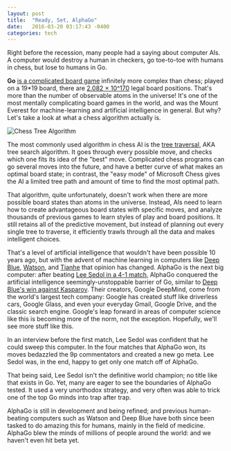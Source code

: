 ```yaml
---
layout: post
title:  "Ready, Set, AlphaGo"
date:   2016-03-20 03:17:43 -0400
categories: tech
---
```


Right before the recession, many people had a saying about computer AIs. A computer would destroy a human in checkers, go toe-to-toe with humans in chess, but lose to humans in Go.

**Go** [is a complicated board game](http://www.usgo.org/what-go) infinitely more complex than chess; played on a 19*19 board, there are [2.082 × 10^170](http://senseis.xmp.net/?NumberOfPossibleGoGames) legal board positions. That's more than the number of observable atoms in the universe! It's one of the most mentally complicating board games in the world, and was the Mount Everest for machine-learning and artificial intelligence in general. But why? Let's take a look at what a chess algorithm actually is.

![Chess Tree Algorithm](http://matthewwang.me/blog/img/2016-03-20-chess.png "Chess Tree Algorithm")

The most commonly used algorithm in chess AI is the [tree traversal](https://en.wikipedia.org/wiki/Tree_traversal), AKA tree search algorithm. It goes through every possible move, and checks which one fits its idea of the "best" move. Complicated chess programs can go several moves into the future, and have a better curve of what makes an optimal board state; in contrast, the "easy mode" of Microsoft Chess gives the AI a limited tree path and amount of time to find the most optimal path.

That algorithm, quite unfortunately, doesn't work when there are more possible board states than atoms in the universe. Instead, AIs need to learn how to create advantageous board states with specific moves, and analyze thousands of previous games to learn styles of play and board positions. It still retains all of the predictive movement, but instead of planning out every single tree to traverse, it efficiently trawls through all the data and makes intelligent choices.

That's a level of artificial intelligence that wouldn't have been possible 10 years ago, but with the advent of machine learning in computers like [Deep Blue](https://www-03.ibm.com/ibm/history/ibm100/us/en/icons/deepblue/),  [Watson](https://www.ibm.com/smarterplanet/us/en/ibmwatson/), and [Tianhe](https://en.wikipedia.org/wiki/Tianhe-2) that opinion has changed. AlphaGo is the next big computer: after beating [Lee Sedol in a 4-1 match](https://en.wikipedia.org/wiki/AlphaGo_versus_Lee_Sedol), AlphaGo conquered the artificial intelligence seemingly-unstoppable barrier of Go, similar to [Deep Blue's win against Kasparov](https://en.wikipedia.org/wiki/Deep_Blue_versus_Garry_Kasparov). Their creators, Google DeepMind, come from the world's largest tech company: Google has created stuff like driverless cars, Google Glass, and even your everyday Gmail, Google Drive, and the classic search engine. Google's leap forward in areas of computer science like this is becoming more of the norm, not the exception. Hopefully, we'll see more stuff like this.

In an interview before the first match, Lee Sedol was confident that he could sweep this computer. In the four matches that AlphaGo won, its moves bedazzled the 9p commentators and created a new go meta. Lee Sedol was, in the end, happy to get only one match off of AlphaGo.

That being said, Lee Sedol isn't the definitive world champion; no title like that exists in Go. Yet, many are eager to see the boundaries of AlphaGo tested. It used a very unorthodox strategy, and very often was able to trick one of the top Go minds into trap after trap.  

AlphaGo is still in development and being refined; and previous human-beating computers such as Watson and Deep Blue have both since been tasked to do amazing this for humans, mainly in the field of medicine. AlphaGo blew the minds of millions of people around the world: and we haven't even hit beta yet.
